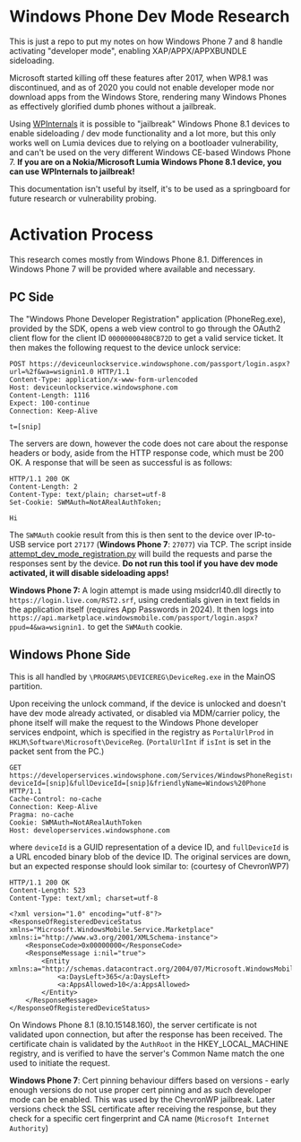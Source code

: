 # Windows Phone Dev Mode Research

This is just a repo to put my notes on how Windows Phone 7 and 8 handle
activating "developer mode", enabling XAP/APPX/APPXBUNDLE sideloading.

Microsoft started killing off these features after 2017, when WP8.1 was
discontinued, and as of 2020 you could not enable developer mode nor download
apps from the Windows Store, rendering many Windows Phones as effectively
glorified dumb phones without a jailbreak.

Using [WPInternals](https://github.com/ReneLergner/WPinternals) it is
possible to "jailbreak" Windows Phone 8.1 devices to enable sideloading /
dev mode functionality and a lot more, but this only works well on Lumia devices
due to relying on a bootloader vulnerability, and can't be used on the very
different Windows CE-based Windows Phone 7. **If you are on a Nokia/Microsoft
Lumia Windows Phone 8.1 device, you can use WPInternals to jailbreak!**

This documentation isn't useful by itself, it's to be used as a springboard for
future research or vulnerability probing.

# Activation Process

This research comes mostly from Windows Phone 8.1. Differences in
Windows Phone 7 will be provided where available and necessary.

## PC Side

The "Windows Phone Developer Registration" application (PhoneReg.exe), provided
by the SDK, opens a web view control to go through the OAuth2 client flow for
the client ID `00000000480CB72D` to get a valid service ticket. It then makes
the following request to the device unlock service:

```
POST https://deviceunlockservice.windowsphone.com/passport/login.aspx?url=%2f&wa=wsignin1.0 HTTP/1.1
Content-Type: application/x-www-form-urlencoded
Host: deviceunlockservice.windowsphone.com
Content-Length: 1116
Expect: 100-continue
Connection: Keep-Alive

t=[snip]
```

The servers are down, however the code does not care about the response headers
or body, aside from the HTTP response code, which must be 200 OK. A response
that will be seen as successful is as follows:

```
HTTP/1.1 200 OK
Content-Length: 2
Content-Type: text/plain; charset=utf-8
Set-Cookie: SWMAuth=NotARealAuthToken;

Hi
```

The `SWMAuth` cookie result from this is then sent to the device over IP-to-USB
service port `27177` (**Windows Phone 7**: `27077`) via TCP. The script inside
[attempt_dev_mode_registration.py](/scripts/attempt_dev_mode_registration.py)
will build the requests and parse the responses sent by the device. **Do not run
this tool if you have dev mode activated, it will disable sideloading apps!**

**Windows Phone 7:** A login attempt is made using msidcrl40.dll directly to
`https://login.live.com/RST2.srf`, using credentials given in text fields in
the application itself (requires App Passwords in 2024). It then logs into
`https://api.marketplace.windowsmobile.com/passport/login.aspx?ppud=4&wa=wsignin1.`
to get the `SWMAuth` cookie.

## Windows Phone Side

This is all handled by `\PROGRAMS\DEVICEREG\DeviceReg.exe` in the MainOS
partition.

Upon receiving the unlock command, if the device is unlocked and doesn't have
dev mode already activated, or disabled via MDM/carrier policy, the phone itself
will make the request to the Windows Phone developer services endpoint, which is
specified in the registry as `PortalUrlProd` in
`HKLM\Software\Microsoft\DeviceReg`. (`PortalUrlInt` if `isInt` is set in the
packet sent from the PC.)

```
GET https://developerservices.windowsphone.com/Services/WindowsPhoneRegistration.svc/01/2010/RegisterDevice?deviceId=[snip]&fullDeviceId=[snip]&friendlyName=Windows%20Phone HTTP/1.1
Cache-Control: no-cache
Connection: Keep-Alive
Pragma: no-cache
Cookie: SWMAuth=NotARealAuthToken
Host: developerservices.windowsphone.com
```

where `deviceId` is a GUID representation of a device ID, and `fullDeviceId` is
a URL encoded binary blob of the device ID. The original services are down, but
an expected response should look similar to: (courtesy of ChevronWP7)

```
HTTP/1.1 200 OK
Content-Length: 523
Content-Type: text/xml; charset=utf-8

<?xml version="1.0" encoding="utf-8"?>
<ResponseOfRegisteredDeviceStatus xmlns="Microsoft.WindowsMobile.Service.Marketplace" xmlns:i="http://www.w3.org/2001/XMLSchema-instance">
    <ResponseCode>0x00000000</ResponseCode>
    <ResponseMessage i:nil="true">
        <Entity xmlns:a="http://schemas.datacontract.org/2004/07/Microsoft.WindowsMobile.Service.Marketplace.BLLDevPortal.Entities">
            <a:DaysLeft>365</a:DaysLeft>
            <a:AppsAllowed>10</a:AppsAllowed>
        </Entity>
    </ResponseMessage>
</ResponseOfRegisteredDeviceStatus>
```

On Windows Phone 8.1 (8.10.15148.160), the server certificate is not validated
upon connection, but after the response has been received. The certificate chain
is validated by the `AuthRoot` in the HKEY_LOCAL_MACHINE registry, and is
verified to have the server's Common Name match the one used to initiate the
request.

**Windows Phone 7**: Cert pinning behaviour differs based on versions - early
enough versions do not use proper cert pinning and as such developer mode can
be enabled. This was used by the ChevronWP jailbreak. Later versions check the
SSL certificate after receiving the response, but they check for a specific cert
fingerprint and CA name (`Microsoft Internet Authority`)
